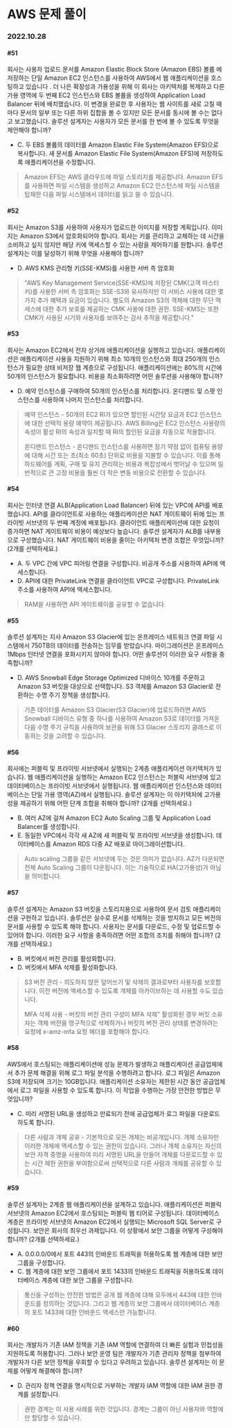 # AWS 문제 풀이

### 2022.10.28

#### #51

회사는 사용자 업로드 문서를 Amazon Elastic Block Store (Amazon EBS) 볼륨 에 저장하는 단일 Amazon EC2 인스턴스를 사용하여 AWS에서 웹 애플리케이션을 호스팅하고 있습니다 . 더 나은 확장성과 가용성을 위해 이 회사는 아키텍처를 복제하고 다른 가용 영역에 두 번째 EC2 인스턴스와 EBS 볼륨을 생성하여 Application Load Balancer 뒤에 배치했습니다. 이 변경을 완료한 후 사용자는 웹 사이트를 새로 고칠 때마다 문서의 일부 또는 다른 하위 집합을 볼 수 있지만 모든 문서를 동시에 볼 수는 없다고 보고했습니다.
솔루션 설계자는 사용자가 모든 문서를 한 번에 볼 수 있도록 무엇을 제안해야 합니까?

- C. 두 EBS 볼륨의 데이터를 Amazon Elastic File System(Amazon EFS)으로 복사합니다. 새 문서를 Amazon Elastic File System(Amazon EFS)에 저장하도록 애플리케이션을 수정합니다.

> Amazon EFS는 AWS 클라우드에 파일 스토리지를 제공합니다. Amazon EFS를 사용하면 파일 시스템을 생성하고 Amazon EC2 인스턴스에 파일 시스템을 탑재한 다음 파일 시스템에서 데이터를 읽고 쓸 수 있습니다.

#### #52

회사는 Amazon S3를 사용하여 사용자가 업로드한 이미지를 저장할 계획입니다. 이미지는 Amazon S3에서 암호화되어야 합니다. 회사는 키를 관리하고 교체하는 데 시간을 소비하고 싶지 않지만 해당 키에 액세스할 수 있는 사람을 제어하기를 원합니다.
솔루션 설계자는 이를 달성하기 위해 무엇을 사용해야 합니까?

- D. AWS KMS 관리형 키(SSE-KMS)를 사용한 서버 측 암호화

>"AWS Key Management Service(SSE-KMS)에 저장된 CMK(고객 마스터 키)를 사용한 서버 측 암호화는 SSE-S3와 유사하지만 이 서비스 사용에 대한 몇 가지 추가 혜택과 요금이 있습니다. 별도의 Amazon S3의 객체에 대한 무단 액세스에 대한 추가 보호를 제공하는 CMK 사용에 대한 권한. SSE-KMS는 또한 CMK가 사용된 시기와 사용자를 보여주는 감사 추적을 제공합니다."

#### #53

회사는 Amazon EC2에서 전자 상거래 애플리케이션을 실행하고 있습니다. 애플리케이션은 애플리케이션 사용을 지원하기 위해 최소 10개의 인스턴스와 최대 250개의 인스턴스가 필요한 상태 비저장 웹 계층으로 구성됩니다. 애플리케이션에는 80%의 시간에 50개의 인스턴스가 필요합니다.
비용을 최소화하려면 어떤 솔루션을 사용해야 합니까?

- D. 예약 인스턴스를 구매하여 50개의 인스턴스를 처리합니다. 온디맨드 및 스팟 인스턴스를 사용하여 나머지 인스턴스를 처리합니다.

>예약 인스턴스 - 50개의 EC2 RI가 있으면 할인된 시간당 요금과 EC2 인스턴스에 대한 선택적 용량 예약이 제공됩니다. AWS Billing은 EC2 인스턴스 사용량의 속성이 활성 RI의 속성과 일치할 때 RI의 할인된 요금을 자동으로 적용합니다.
>
>온디맨드 인스턴스 - 온디맨드 인스턴스를 사용하면 장기 약정 없이 컴퓨팅 용량에 대해 시간 또는 초(최소 60초) 단위로 비용을 지불할 수 있습니다. 이를 통해 하드웨어를 계획, 구매 및 유지 관리하는 비용과 복잡성에서 벗어날 수 있으며 일반적으로 큰 고정 비용을 훨씬 더 작은 변동 비용으로 전환할 수 있습니다.

#### #54

회사는 인터넷 연결 ALB(Application Load Balancer) 뒤에 있는 VPC에 API를 배포했습니다. API를 클라이언트로 사용하는 애플리케이션은 NAT 게이트웨이 뒤에 있는 프라이빗 서브넷의 두 번째 계정에 배포됩니다. 클라이언트 애플리케이션에 대한 요청이 증가하면 NAT 게이트웨이 비용이 예상보다 높습니다. 솔루션 설계자가 ALB를 내부용으로 구성했습니다.
NAT 게이트웨이 비용을 줄이는 아키텍처 변경 조합은 무엇입니까? (2개를 선택하세요.)

- A. 두 VPC 간에 VPC 피어링 연결을 구성합니다. 비공개 주소를 사용하여 API에 액세스합니다.
- D. API에 대한 PrivateLink 연결을 클라이언트 VPC로 구성합니다. PrivateLink 주소를 사용하여 API에 액세스합니다. 

>RAM을 사용하면 API 게이트웨이를 공유할 수 없습니다. 

#### #55

솔루션 설계자는 지사 Amazon S3 Glacier에 있는 온프레미스 네트워크 연결 파일 시스템에서 750TB의 데이터를 전송하는 임무를 받았습니다.
마이그레이션은 온프레미스 1Mbps 인터넷 연결을 포화시키지 않아야 합니다.
어떤 솔루션이 이러한 요구 사항을 충족합니까?

- D. AWS Snowball Edge Storage Optimized 디바이스 10개를 주문하고 Amazon S3 버킷을 대상으로 선택합니다. S3 객체를 Amazon S3 Glacier로 전환하는 수명 주기 정책을 생성합니다.

>기존 데이터를 Amazon S3 Glacier(S3 Glacier)에 업로드하려면 AWS Snowball 디바이스 유형 중 하나를 사용하여 Amazon S3로 데이터를 가져온 다음 수명 주기 규칙을 사용하여 보관을 위해 S3 Glacier 스토리지 클래스로 이동하는 것을 고려할 수 있습니다.

#### #56

회사에는 퍼블릭 및 프라이빗 서브넷에서 실행되는 2계층 애플리케이션 아키텍처가 있습니다. 웹 애플리케이션을 실행하는 Amazon EC2 인스턴스는 퍼블릭 서브넷에 있고 데이터베이스는 프라이빗 서브넷에서 실행됩니다. 웹 애플리케이션 인스턴스와 데이터베이스는 단일 가용 영역(AZ)에서 실행됩니다.
솔루션 설계자는 이 아키텍처에 고가용성을 제공하기 위해 어떤 단계 조합을 취해야 합니까? (2개를 선택하세요.)

- B. 여러 AZ에 걸쳐 Amazon EC2 Auto Scaling 그룹 및 Application Load Balancer를 생성합니다.
- E. 동일한 VPC에서 각각 새 AZ에 새 퍼블릭 및 프라이빗 서브넷을 생성합니다. 데이터베이스를 Amazon RDS 다중 AZ 배포로 마이그레이션합니다.

> Auto scaling 그룹을 같은 서브넷에 두는 것은 의미가 없습니다. AZ가 다운되면 전체 Auto Scaling 그룹이 다운됩니다. 이는 기술적으로 HA(고가용성)가 아님을 의미합니다.

#### #57

솔루션 설계자는 Amazon S3 버킷을 스토리지용으로 사용하여 문서 검토 애플리케이션을 구현하고 있습니다. 솔루션은 실수로 문서를 삭제하는 것을 방지하고 모든 버전의 문서를 사용할 수 있도록 해야 합니다. 사용자는 문서를 다운로드, 수정 및 업로드할 수 있어야 합니다.
이러한 요구 사항을 충족하려면 어떤 조합의 조치를 취해야 합니까? (2개를 선택하세요.)

- B. 버킷에서 버전 관리를 활성화합니다.
- D. 버킷에서 MFA 삭제를 활성화합니다.

>S3 버전 관리 - 의도하지 않은 덮어쓰기 및 삭제의 결과로부터 사용자를 보호합니다. 이전 버전에 액세스할 수 있도록 개체를 아카이브하는 데 사용할 수도 있습니다.
>
>MFA 삭제 사용 -
>버킷의 버전 관리 구성이 MFA 삭제" 활성화된 경우 버킷 소유자는 객체 버전을 영구적으로 삭제하거나 버킷의 버전 관리 상태를 변경하려는 요청에 x-amz-mfa 요청 헤더를 포함해야 합니다.

#### #58

AWS에서 호스팅되는 애플리케이션에 성능 문제가 발생하고 애플리케이션 공급업체에서 추가 문제 해결을 위해 로그 파일 분석을 수행하려고 합니다. 로그 파일은 Amazon S3에 저장되며 크기는 10GB입니다. 애플리케이션 소유자는 제한된 시간 동안 공급업체에서 로그 파일을 사용할 수 있도록 합니다.
이 작업을 수행하는 가장 안전한 방법은 무엇입니까?

- C. 미리 서명된 URL을 생성하고 만료되기 전에 공급업체가 로그 파일을 다운로드하도록 합니다.

>다른 사람과 개체 공유 - 기본적으로 모든 개체는 비공개입니다. 개체 소유자만 이러한 개체에 액세스할 수 있는 권한이 있습니다. 그러나 개체 소유자는 자신의 보안 자격 증명을 사용하여 미리 서명된 URL을 만들어 개체를 다운로드할 수 있는 시간 제한 권한을 부여함으로써 선택적으로 다른 사람과 개체를 공유할 수 있습니다.

#### #59

솔루션 설계자는 2계층 웹 애플리케이션을 설계하고 있습니다. 애플리케이션은 퍼블릭 서브넷의 Amazon EC2에서 호스팅되는 퍼블릭 웹 티어로 구성됩니다. 데이터베이스 계층은 프라이빗 서브넷의 Amazon EC2에서 실행되는 Microsoft SQL Server로 구성됩니다. 보안은 회사의 최우선 과제입니다.
이 상황에서 보안 그룹을 어떻게 구성해야 합니까? (2개를 선택하세요.)

- A. 0.0.0.0/0에서 포트 443의 인바운드 트래픽을 허용하도록 웹 계층에 대한 보안 그룹을 구성합니다.
- C. 웹 계층에 대한 보안 그룹에서 포트 1433의 인바운드 트래픽을 허용하도록 데이터베이스 계층에 대한 보안 그룹을 구성합니다.

>통신을 구성하는 안전한 방법은 공개 웹 계층에 대해 모두에서 443에 대한 인바운드를 정의하는 것입니다. 그리고 웹 계층의 보안 그룹에서 데이터베이스 계층의 포트 1433에 대한 인바운드 액세스만 가능합니다.

#### #60

회사는 개발자가 기존 IAM 정책을 기존 IAM 역할에 연결하여 더 빠른 실험과 민첩성을 지원하도록 허용합니다. 그러나 보안 운영 팀은 개발자가 기존 관리자 정책을 첨부하여 개발자가 다른 보안 정책을 우회할 수 있다고 우려하고 있습니다.
솔루션 설계자는 이 문제를 어떻게 해결해야 합니까?

- D. 관리자 정책 연결을 명시적으로 거부하는 개발자 IAM 역할에 대한 IAM 권한 경계를 설정합니다. 

>권한 경계는 이 사용 사례를 위한 것입니다. 경계는 그룹이 아닌 사용자와 역할에만 할당할 수 있습니다.

